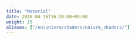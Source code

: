 ```yaml
---
title: "Material"
date: 2018-04-16T16:30:00+09:00
weight: 15
aliases: ["/en/univrm/shaders/univrm_shaders/"]
---
```






